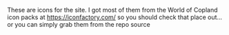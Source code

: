 These are icons for the site. I got most of them from the World of Copland icon packs at https://iconfactory.com/ so you should check that place out... or you can simply grab them from the repo source